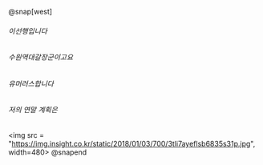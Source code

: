 @snap[west]
###### 이선행입니다
###### 수원역대갈장군이고요
###### 유머러스합니다
###### 저의 연말 계획은
<img src = "https://img.insight.co.kr/static/2018/01/03/700/3tli7ayeflsb6835s31p.jpg", width=480>
@snapend

